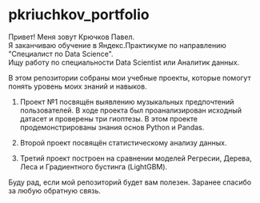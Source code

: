 # pkriuchkov_portfolio
Привет! Меня зовут Крючков Павел. <br/>
Я заканчиваю обучение в Яндекс.Практикуме по направлению "Специалист по Data Science". <br/>
Ищу работу по специальности Data Scientist или Аналитик данных.

В этом репозитории собраны мои учебные проекты, которые помогут понять уровень моих знаний и навыков. 

1) Проект №1 посвящён выявлению музыкальных предпочтений пользователей. В ходе проекта был проанализирован исходный датасет и проверены три гиоптезы. 
В этом проекте продемонстрированы знания основ Python и Pandas.

2) Второй проект посвящён статистическому анализу данных.

3) Третий проект построен на сравнении моделей Регресии, Дерева, Леса и Градиентного бустинга (LightGBM).

Буду рад, если мой репозиторий будет вам полезен. Заранее спасибо за любую обратную связь.
